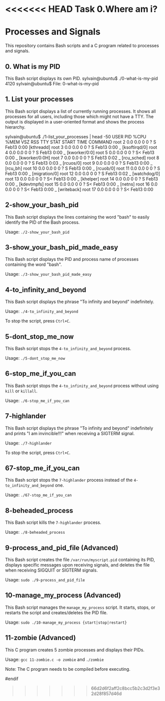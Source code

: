 <<<<<<< HEAD
Task 0.Where am i?
=======
# Processes and Signals

This repository contains Bash scripts and a C program related to processes and signals.

## 0. What is my PID

This Bash script displays its own PID.
sylvain@ubuntu$ ./0-what-is-my-pid
4120
sylvain@ubuntu$
File: 0-what-is-my-pid

## 1. List your processes


This Bash script displays a list of currently running processes. It shows all processes for all users, including those which might not have a TTY. The output is displayed in a user-oriented format and shows the process hierarchy.

sylvain@ubuntu$ ./1-list_your_processes | head -50
USER       PID %CPU %MEM    VSZ   RSS TTY      STAT START   TIME COMMAND
root         2  0.0  0.0      0     0 ?        S    Feb13   0:00 [kthreadd]
root         3  0.0  0.0      0     0 ?        S    Feb13   0:00  \_ [ksoftirqd/0]
root         4  0.0  0.0      0     0 ?        S    Feb13   0:00  \_ [kworker/0:0]
root         5  0.0  0.0      0     0 ?        S<   Feb13   0:00  \_ [kworker/0:0H]
root         7  0.0  0.0      0     0 ?        S    Feb13   0:02  \_ [rcu_sched]
root         8  0.0  0.0      0     0 ?        S    Feb13   0:03  \_ [rcuos/0]
root         9  0.0  0.0      0     0 ?        S    Feb13   0:00  \_ [rcu_bh]
root        10  0.0  0.0      0     0 ?        S    Feb13   0:00  \_ [rcuob/0]
root        11  0.0  0.0      0     0 ?        S    Feb13   0:00  \_ [migration/0]
root        12  0.0  0.0      0     0 ?        S    Feb13   0:02  \_ [watchdog/0]
root        13  0.0  0.0      0     0 ?        S<   Feb13   0:00  \_ [khelper]
root        14  0.0  0.0      0     0 ?        S    Feb13   0:00  \_ [kdevtmpfs]
root        15  0.0  0.0      0     0 ?        S<   Feb13   0:00  \_ [netns]
root        16  0.0  0.0      0     0 ?        S<   Feb13   0:00  \_ [writeback]
root        17  0.0  0.0      0     0 ?        S<   Feb13   0:00

## 2-show_your_bash_pid

This Bash script displays the lines containing the word "bash" to easily identify the PID of the Bash process.

Usage: `./2-show_your_bash_pid`

## 3-show_your_bash_pid_made_easy

This Bash script displays the PID and process name of processes containing the word "bash".

Usage: `./3-show_your_bash_pid_made_easy`

## 4-to_infinity_and_beyond

This Bash script displays the phrase "To infinity and beyond" indefinitely.

Usage: `./4-to_infinity_and_beyond`

To stop the script, press `Ctrl+C`.

## 5-dont_stop_me_now

This Bash script stops the `4-to_infinity_and_beyond` process.

Usage: `./5-dont_stop_me_now`

## 6-stop_me_if_you_can

This Bash script stops the `4-to_infinity_and_beyond` process without using `kill` or `killall`.

Usage: `./6-stop_me_if_you_can`

## 7-highlander

This Bash script displays the phrase "To infinity and beyond" indefinitely and prints "I am invincible!!!" when receiving a SIGTERM signal.

Usage: `./7-highlander`

To stop the script, press `Ctrl+C`.

## 67-stop_me_if_you_can

This Bash script stops the `7-highlander` process instead of the `4-to_infinity_and_beyond` one.

Usage: `./67-stop_me_if_you_can`

## 8-beheaded_process

This Bash script kills the `7-highlander` process.

Usage: `./8-beheaded_process`

## 9-process_and_pid_file (Advanced)

This Bash script creates the file `/var/run/myscript.pid` containing its PID, displays specific messages upon receiving signals, and deletes the file when receiving SIGQUIT or SIGTERM signals.

Usage: `sudo ./9-process_and_pid_file`

## 10-manage_my_process (Advanced)

This Bash script manages the `manage_my_process` script. It starts, stops, or restarts the script and creates/deletes the PID file.

Usage: `sudo ./10-manage_my_process {start|stop|restart}`

## 11-zombie (Advanced)

This C program creates 5 zombie processes and displays their PIDs.

Usage: `gcc 11-zombie.c -o zombie` and `./zombie`

Note: The C program needs to be compiled before executing.

#endif
>>>>>>> 66d2d6f2aff2c8bcc5b2c3d2f3e32d28f857d46d
